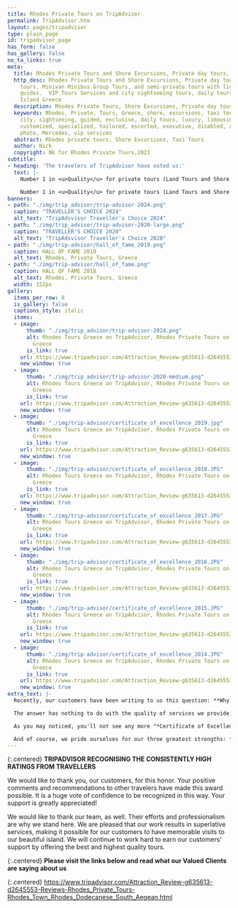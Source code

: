 ```yaml
---
title: Rhodes Private Tours on TripAdvisor
permalink: TripAdvisor.htm
layout: pages/tripadvisor
type: plain_page
id: tripadvisor_page
has_form: false
has_gallery: false
no_ta_links: true
meta:
  title: Rhodes Private Tours and Shore Excursions, Private day tours, Taxi tours
  http_desc: Rhodes Private Tours and Shore Excursions, Private day tours and taxi
    tours, Minivan Minibus Group Tours, and semi-private tours with licensed tour
    guides.  VIP Tours Services and city sightseeing tours, daily tours of Rhodes
    Island Greece
  description: Rhodes Private Tours, Shore Excursions, Private day tours, Taxi tours
  keywords: Rhodes, Private, Tours, Greece, shore, excursions, taxi tours, day tours,
    city, sightseeing, guided, exclusive, daily tours, luxury, limousine, independent,
    customized, specialized, tailored, escorted, executive, disabled, accessible,
    photo, Mercedes, vip services
  abstract: Rhodes private tours, Shore Excursions, Taxi Tours
  author: Nick
  copyright: NK for Rhodes Private Tours,2021
subtitle:
- heading: 'The travelers of TripAdvisor have voted us:'
  text: |-
    Number 1 in <u>Quality</u> for private tours (Land Tours and Shore Excursions) out of 161 Tours on Rhodes Island

    Number 1 in <u>Quality</u> for private tours (Land Tours and Shore Excursions) out of 82 Tours in Rhodes Town
banners:
- path: "./img/trip_advisor/trip-advisor-2024.png"
  caption: "TRAVELLER'S CHOICE 2024"
  alt_text: "TripAdsvisor Traveller's Choice 2024"
- path: "./img/trip_advisor/trip-advisor-2020-large.png"
  caption: "TRAVELLER'S CHOICE 2020"
  alt_text: "TripAdsvisor Traveller's Choice 2020"
- path: "./img/trip-advisor/hall_of_fame_2019.png"
  caption: HALL OF FAME 2019
  alt_text: Rhodes, Private Tours, Greece
- path: "./img/trip-advisor/hall_of_fame.png"
  caption: HALL OF FAME 2018
  alt_text: Rhodes, Private Tours, Greece
  width: 152px
gallery:
  items_per_row: 8
  is_gallery: false
  captions_style: italic
  items:
  - image:
      thumb: "./img/trip_advisor/trip-advisor-2024.png"
      alt: Rhodes Tours Greece on TripAdvisor, Rhodes Private Tours on TripAdvisor
        Greece
      is_link: true
    url: https://www.tripadvisor.com/Attraction_Review-g635613-d2645553-Reviews-Rhodes_Private_Tours-Rhodes_Town_Rhodes_Dodecanese_South_Aegean.html
    new_window: true
  - image:
      thumb: "./img/trip_advisor/trip-advisor-2020-medium.png"
      alt: Rhodes Tours Greece on TripAdvisor, Rhodes Private Tours on TripAdvisor
        Greece
      is_link: true
    url: https://www.tripadvisor.com/Attraction_Review-g635613-d2645553-Reviews-Rhodes_Private_Tours-Rhodes_Town_Rhodes_Dodecanese_South_Aegean.html
    new_window: true
  - image:
      thumb: "./img/trip-advisor/certificate_of_excellence_2019.jpg"
      alt: Rhodes Tours Greece on TripAdvisor, Rhodes Private Tours on TripAdvisor
        Greece
      is_link: true
    url: https://www.tripadvisor.com/Attraction_Review-g635613-d2645553-Reviews-Rhodes_Private_Tours-Rhodes_Town_Rhodes_Dodecanese_South_Aegean.html
    new_window: true
  - image:
      thumb: "./img/trip-advisor/certificate_of_excellence_2018.JPG"
      alt: Rhodes Tours Greece on TripAdvisor, Rhodes Private Tours on TripAdvisor
        Greece
      is_link: true
    url: https://www.tripadvisor.com/Attraction_Review-g635613-d2645553-Reviews-Rhodes_Private_Tours-Rhodes_Town_Rhodes_Dodecanese_South_Aegean.html
    new_window: true
  - image:
      thumb: "./img/trip-advisor/certificate_of_excellence_2017.JPG"
      alt: Rhodes Tours Greece on TripAdvisor, Rhodes Private Tours on TripAdvisor
        Greece
      is_link: true
    url: https://www.tripadvisor.com/Attraction_Review-g635613-d2645553-Reviews-Rhodes_Private_Tours-Rhodes_Town_Rhodes_Dodecanese_South_Aegean.html
    new_window: true
  - image:
      thumb: "./img/trip-advisor/certificate_of_excellence_2016.JPG"
      alt: Rhodes Tours Greece on TripAdvisor, Rhodes Private Tours on TripAdvisor
        Greece
      is_link: true
    url: https://www.tripadvisor.com/Attraction_Review-g635613-d2645553-Reviews-Rhodes_Private_Tours-Rhodes_Town_Rhodes_Dodecanese_South_Aegean.html
    new_window: true
  - image:
      thumb: "./img/trip-advisor/certificate_of_excellence_2015.JPG"
      alt: Rhodes Tours Greece on TripAdvisor, Rhodes Private Tours on TripAdvisor
        Greece
      is_link: true
    url: https://www.tripadvisor.com/Attraction_Review-g635613-d2645553-Reviews-Rhodes_Private_Tours-Rhodes_Town_Rhodes_Dodecanese_South_Aegean.html
    new_window: true
  - image:
      thumb: "./img/trip-advisor/certificate_of_excellence_2014.JPG"
      alt: Rhodes Tours Greece on TripAdvisor, Rhodes Private Tours on TripAdvisor
        Greece
      is_link: true
    url: https://www.tripadvisor.com/Attraction_Review-g635613-d2645553-Reviews-Rhodes_Private_Tours-Rhodes_Town_Rhodes_Dodecanese_South_Aegean.html
    new_window: true
extra_text: |-
  Recently, our customers have been writing to us this question: **Why no more awards from TripAdvisor?** We are obliged to answer our customer's questions.

  The answer has nothing to do with the quality of services we provide, but with TripAdvisor's new policy.  They started as a ranking site to review activities but now they have turned into a booking platform plus the reviews.  Also, TripAdvisor is responsible for Hotels and Restaurants, not for Tours anymore. Their partner Viator is responsible for Tours.

  As you may noticed, you'll not see any more "*Certificate of Excellence*" or "*Hall of Fame*", instead you see *"Travelers' Choice".* TripAdvisor has been changing policies and their whole business model in the last years. It's OK with us, because our achievements are shown on our website and on many other sites as well.

  And of course, we pride ourselves for our three greatest strengths: **Quality**, **Personal Touch**, and **Direct Local Price**. By booking directly with us, you'll always get a better price.
---
```


{:.centered}
**TRIPADVISOR RECOGNISING THE CONSISTENTLY HIGH RATINGS FROM TRAVELLERS**

We would like to thank you, our customers, for this honor. Your positive comments and recommendations to other travelers have made this award possible. It is a huge vote of confidence to be recognized in this way. Your support is greatly appreciated!

We would like to thank our team, as well. Their efforts and professionalism are why we stand here. We are pleased that our work results in superlative services, making it possible for our customers to have memorable visits to our beautiful island. We will continue to work hard to earn our customers' support by offering the best and highest quality tours.

{:.centered}
**Please visit the links below and read what our Valued Clients are saying about us**

{:.centered}
<a href="https://www.tripadvisor.com/Attraction_Review-g635613-d2645553-Reviews-Rhodes_Private_Tours-Rhodes_Town_Rhodes_Dodecanese_South_Aegean.html" target="_blank">https://www.tripadvisor.com/Attraction_Review-g635613-d2645553-Reviews-Rhodes_Private_Tours-Rhodes_Town_Rhodes_Dodecanese_South_Aegean.html</a>
